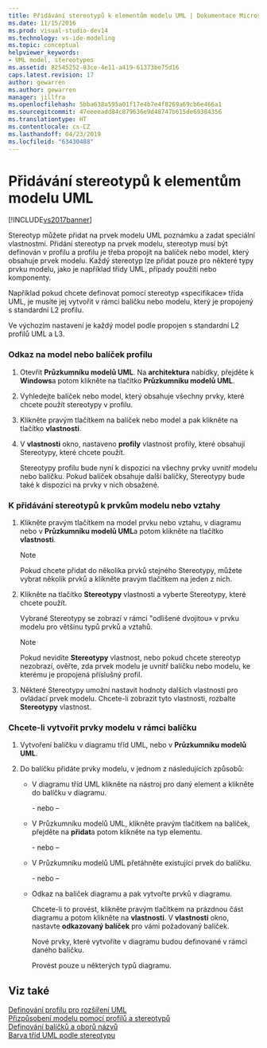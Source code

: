 ```yaml
---
title: Přidávání stereotypů k elementům modelu UML | Dokumentace Microsoftu
ms.date: 11/15/2016
ms.prod: visual-studio-dev14
ms.technology: vs-ide-modeling
ms.topic: conceptual
helpviewer_keywords:
- UML model, stereotypes
ms.assetid: 82545252-83ce-4e11-a419-61373be75d16
caps.latest.revision: 17
author: gewarren
ms.author: gewarren
manager: jillfra
ms.openlocfilehash: 5bba638a595a01f17e4b7e4f8269a69cb6e466a1
ms.sourcegitcommit: 47eeeeadd84c879636e9d48747b615de69384356
ms.translationtype: HT
ms.contentlocale: cs-CZ
ms.lasthandoff: 04/23/2019
ms.locfileid: "63430488"
---
```

# <a name="add-stereotypes-to-uml-model-elements"></a>Přidávání stereotypů k elementům modelu UML
[!INCLUDE[vs2017banner](../includes/vs2017banner.md)]

Stereotyp můžete přidat na prvek modelu UML poznámku a zadat speciální vlastnostmi. Přidání stereotyp na prvek modelu, stereotyp musí být definován v profilu a profilu je třeba propojit na balíček nebo model, který obsahuje prvek modelu. Každý stereotyp lze přidat pouze pro některé typy prvku modelu, jako je například třídy UML, případy použití nebo komponenty.  
  
 Například pokud chcete definovat pomocí stereotyp «specifikace» třída UML, je musíte jej vytvořit v rámci balíčku nebo modelu, který je propojený s standardní L2 profilu.  
  
 Ve výchozím nastavení je každý model podle propojen s standardní L2 profilů UML a L3.  
  
### <a name="to-link-a-profile-to-a-model-or-a-package"></a>Odkaz na model nebo balíček profilu  
  
1. Otevřít **Průzkumníku modelů UML**. Na **architektura** nabídky, přejděte k **Windows**a potom klikněte na tlačítko **Průzkumníku modelů UML**.  
  
2. Vyhledejte balíček nebo model, který obsahuje všechny prvky, které chcete použít stereotypy v profilu.  
  
3. Klikněte pravým tlačítkem na balíček nebo model a pak klikněte na tlačítko **vlastnosti**.  
  
4. V **vlastnosti** okno, nastaveno **profily** vlastnost profily, které obsahují Stereotypy, které chcete použít.  
  
     Stereotypy profilu bude nyní k dispozici na všechny prvky uvnitř modelu nebo balíčku. Pokud balíček obsahuje další balíčky, Stereotypy bude také k dispozici na prvky v nich obsažené.  
  
### <a name="to-add-stereotypes-to-model-elements-or-relationships"></a>K přidávání stereotypů k prvkům modelu nebo vztahy  
  
1. Klikněte pravým tlačítkem na model prvku nebo vztahu, v diagramu nebo v **Průzkumníku modelů UML**a potom klikněte na tlačítko **vlastnosti**.  
  
    > [!NOTE]
    > Pokud chcete přidat do několika prvků stejného Stereotypy, můžete vybrat několik prvků a klikněte pravým tlačítkem na jeden z nich.  
  
2. Klikněte na tlačítko **Stereotypy** vlastnosti a vyberte Stereotypy, které chcete použít.  
  
     Vybrané Stereotypy se zobrazí v rámci "odlišené dvojitou» v prvku modelu pro většinu typů prvků a vztahů.  
  
    > [!NOTE]
    > Pokud nevidíte **Stereotypy** vlastnost, nebo pokud chcete stereotyp nezobrazí, ověřte, zda prvek modelu je uvnitř balíčku nebo modelu, ke kterému je propojená příslušný profil.  
  
3. Některé Stereotypy umožní nastavit hodnoty dalších vlastností pro ovládací prvek modelu. Chcete-li zobrazit tyto vlastnosti, rozbalte **Stereotypy** vlastnost.  
  
### <a name="to-create-model-elements-within-a-package"></a>Chcete-li vytvořit prvky modelu v rámci balíčku  
  
1. Vytvoření balíčku v diagramu tříd UML, nebo v **Průzkumníku modelů UML**.  
  
2. Do balíčku přidáte prvky modelu, v jednom z následujících způsobů:  
  
    - V diagramu tříd UML klikněte na nástroj pro daný element a klikněte do balíčku v diagramu.  
  
         \- nebo –  
  
    - V Průzkumníku modelů UML, klikněte pravým tlačítkem na balíček, přejděte na **přidat**a potom klikněte na typ elementu.  
  
         \- nebo –  
  
    - V Průzkumníku modelů UML přetáhněte existující prvek do balíčku.  
  
         \- nebo –  
  
    - Odkaz na balíček diagramu a pak vytvořte prvků v diagramu.  
  
         Chcete-li to provést, klikněte pravým tlačítkem na prázdnou část diagramu a potom klikněte na **vlastnosti**. V **vlastnosti** okno, nastavte **odkazovaný balíček** pro vámi požadovaný balíček.  
  
         Nové prvky, které vytvoříte v diagramu budou definované v rámci daného balíčku.  
  
         Provést pouze u některých typů diagramu.  
  
## <a name="see-also"></a>Viz také  
 [Definování profilu pro rozšíření UML](../modeling/define-a-profile-to-extend-uml.md)   
 [Přizpůsobení modelu pomocí profilů a stereotypů](../modeling/customize-your-model-with-profiles-and-stereotypes.md)   
 [Definování balíčků a oborů názvů](../modeling/define-packages-and-namespaces.md)   
 [Barva tříd UML podle stereotypu](http://code.msdn.microsoft.com/UML-Color-Classes-by-07de2b70)
